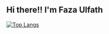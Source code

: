## Hi there!! I'm Faza Ulfath

[![Top Langs](https://github-readme-stats.vercel.app/api/top-langs/?username=fazaulfath)](https://github.com/fazaulfath/github-readme-stats)
